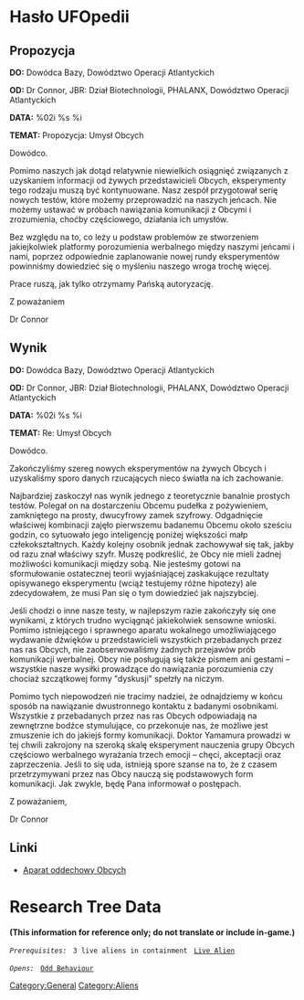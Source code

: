 # Hasło UFOpedii

## Propozycja

**DO:** Dowódca Bazy, Dowództwo Operacji Atlantyckich

**OD:** Dr Connor, JBR: Dział Biotechnologii, PHALANX, Dowództwo
Operacji Atlantyckich

**DATA:** %02i %s %i

**TEMAT:** Propozycja: Umysł Obcych

Dowódco.

Pomimo naszych jak dotąd relatywnie niewielkich osiągnięć związanych z
uzyskaniem informacji od żywych przedstawicieli Obcych, eksperymenty
tego rodzaju muszą być kontynuowane. Nasz zespół przygotował serię
nowych testów, które możemy przeprowadzić na naszych jeńcach. Nie możemy
ustawać w próbach nawiązania komunikacji z Obcymi i zrozumienia, choćby
częściowego, działania ich umysłów.

Bez względu na to, co leży u podstaw problemów ze stworzeniem
jakiejkolwiek platformy porozumienia werbalnego między naszymi jeńcami i
nami, poprzez odpowiednie zaplanowanie nowej rundy eksperymentów
powinniśmy dowiedzieć się o myśleniu naszego wroga trochę więcej.

Prace ruszą, jak tylko otrzymamy Pańską autoryzację.

Z poważaniem

Dr Connor

## Wynik

**DO:** Dowódca Bazy, Dowództwo Operacji Atlantyckich

**OD:** Dr Connor, JBR: Dział Biotechnologii, PHALANX, Dowództwo
Operacji Atlantyckich

**DATA:** %02i %s %i

**TEMAT:** Re: Umysł Obcych

Dowódco.

Zakończyliśmy szereg nowych eksperymentów na żywych Obcych i uzyskaliśmy
sporo danych rzucających nieco światła na ich zachowanie.

Najbardziej zaskoczył nas wynik jednego z teoretycznie banalnie prostych
testów. Polegał on na dostarczeniu Obcemu pudełka z pożywieniem,
zamkniętego na prosty, dwucyfrowy zamek szyfrowy. Odgadnięcie właściwej
kombinacji zajęło pierwszemu badanemu Obcemu około sześciu godzin, co
sytuowało jego inteligencję poniżej większości małp człekokształtnych.
Każdy kolejny osobnik jednak zachowywał się tak, jakby od razu znał
właściwy szyfr. Muszę podkreślić, że Obcy nie mieli żadnej możliwości
komunikacji między sobą. Nie jesteśmy gotowi na sformułowanie
ostatecznej teorii wyjaśniającej zaskakujące rezultaty opisywanego
eksperymentu (wciąż testujemy różne hipotezy) ale zdecydowałem, że musi
Pan się o tym dowiedzieć jak najszybciej.

Jeśli chodzi o inne nasze testy, w najlepszym razie zakończyły się one
wynikami, z których trudno wyciągnąć jakiekolwiek sensowne wnioski.
Pomimo istniejącego i sprawnego aparatu wokalnego umożliwiającego
wydawanie dźwięków u przedstawicieli wszystkich przebadanych przez nas
ras Obcych, nie zaobserwowaliśmy żadnych przejawów prób komunikacji
werbalnej. Obcy nie posługują się także pismem ani gestami – wszystkie
nasze wysiłki prowadzące do nawiązania porozumienia czy chociaż
szczątkowej formy "dyskusji" spełzły na niczym.

Pomimo tych niepowodzeń nie tracimy nadziei, że odnajdziemy w końcu
sposób na nawiązanie dwustronnego kontaktu z badanymi osobnikami.
Wszystkie z przebadanych przez nas ras Obcych odpowiadają na zewnętrzne
bodźce stymulujące, co przekonuje nas, że możliwe jest zmuszenie ich do
jakiejś formy komunikacji. Doktor Yamamura prowadzi w tej chwili
zakrojony na szeroką skalę eksperyment nauczenia grupy Obcych częściowo
werbalnego wyrażania trzech emocji – chęci, akceptacji oraz
zaprzeczenia. Jeśli to się uda, istnieją spore szanse na to, że z czasem
przetrzymywani przez nas Obcy nauczą się podstawowych form komunikacji.
Jak zwykle, będę Pana informował o postępach.

Z poważaniem,

Dr Connor

## Linki

- [Aparat oddechowy Obcych](Badania/Aparat_oddechowy_Obcych "wikilink")

# Research Tree Data

**(This information for reference only; do not translate or include
in-game.)**

*`Prerequisites:`*
` 3 live aliens in containment`
` `[`Live Alien`](Aliens/Live_Alien "wikilink")

*`Opens:`*
` `[`Odd Behaviour`](Aliens/Odd_Behaviour "wikilink")

[Category:General](Category:General "wikilink")
[Category:Aliens](Category:Aliens "wikilink")
